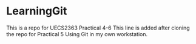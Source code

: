 # LearningGit
This is a repo for UECS2363 Practical 4-6
This line is added after cloning the repo for Practical 5
Using Git in my own workstation.
